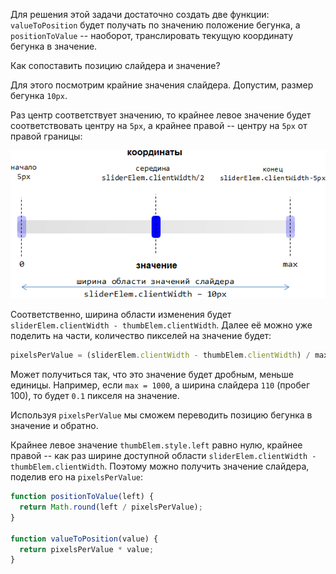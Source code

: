 
Для решения этой задачи достаточно создать две функции: `valueToPosition` будет получать по значению положение бегунка, а `positionToValue` -- наоборот, транслировать текущую координату бегунка в значение.

Как сопоставить позицию слайдера и значение?

Для этого посмотрим крайние значения слайдера. Допустим, размер бегунка `10px`.

Раз центр соответствует значению, то крайнее левое значение будет соответствовать центру на `5px`, а крайнее правой -- центру на `5px` от правой границы:

![](slider.png)

Соответственно, ширина области изменения будет `sliderElem.clientWidth - thumbElem.clientWidth`. Далее её можно уже поделить на части, количество пикселей на значение будет:

```js
pixelsPerValue = (sliderElem.clientWidth - thumbElem.clientWidth) / max;
```

Может получиться так, что это значение будет дробным, меньше единицы. Например, если `max = 1000`, а ширина слайдера `110` (пробег 100), то будет `0.1` пикселя на значение.

Используя `pixelsPerValue` мы сможем переводить позицию бегунка в значение и обратно.

Крайнее левое значение `thumbElem.style.left` равно нулю, крайнее правой -- как раз ширине доступной области `sliderElem.clientWidth - thumbElem.clientWidth`. Поэтому можно получить значение слайдера, поделив его на `pixelsPerValue`:

```js
function positionToValue(left) {
  return Math.round(left / pixelsPerValue);
}

function valueToPosition(value) {
  return pixelsPerValue * value;
}
```

